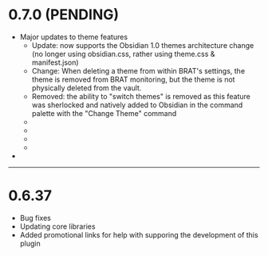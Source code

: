 # 0.7.0 (PENDING)

- Major updates to theme features
  - Update: now supports the Obsidian 1.0 themes architecture change (no longer using obsidian.css, rather using theme.css & manifest.json)
  - Change: When deleting a theme from within BRAT's settings, the theme is removed from BRAT monitoring, but the theme is not physically deleted from the vault. 
  - Removed: the ability to "switch themes" is removed as this feature was sherlocked and natively added to Obsidian in the command palette with the "Change Theme" command
  - 
  - 
  - 
  - 
- 



---

# 0.6.37

- Bug fixes 
- Updating core libraries
- Added promotional links for help with supporing the development of this plugin